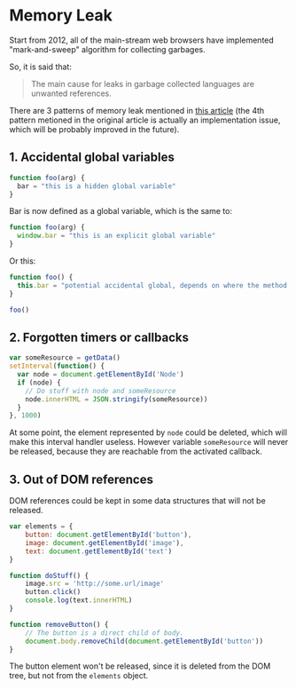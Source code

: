 # Memory Leak

Start from 2012, all of the main-stream web browsers have implemented "mark-and-sweep" algorithm for collecting garbages.

So, it is said that:

> The main cause for leaks in garbage collected languages are unwanted references.

There are 3 patterns of memory leak mentioned in [this article](https://auth0.com/blog/four-types-of-leaks-in-your-javascript-code-and-how-to-get-rid-of-them/) (the 4th pattern metioned in the original article is actually an implementation issue, which will be probably improved in the future).

## 1. Accidental global variables

```javascript
function foo(arg) {
  bar = "this is a hidden global variable"
}
```

Bar is now defined as a global variable, which is the same to:

```javascript
function foo(arg) {
  window.bar = "this is an explicit global variable"
}
```

Or this:

```javascript
function foo() {
  this.bar = "potential accidental global, depends on where the method is bound to"
}

foo()
```

## 2. Forgotten timers or callbacks

```javascript
var someResource = getData()
setInterval(function() {
  var node = document.getElementById('Node')
  if (node) {
    // Do stuff with node and someResource
    node.innerHTML = JSON.stringify(someResource))
  }
}, 1000)
```

At some point, the element represented by `node` could be deleted, which will make this interval handler useless. However variable `someResource` will never be released, because they are reachable from the activated callback.

## 3. Out of DOM references

DOM references could be kept in some data structures that will not be released.

```javascript
var elements = {
    button: document.getElementById('button'),
    image: document.getElementById('image'),
    text: document.getElementById('text')
}

function doStuff() {
    image.src = 'http://some.url/image'
    button.click()
    console.log(text.innerHTML)
}

function removeButton() {
    // The button is a direct child of body.
    document.body.removeChild(document.getElementById('button'))
}
```

The button element won't be released, since it is deleted from the DOM tree, but not from the `elements` object.
